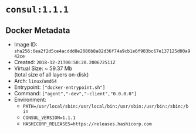 # `consul:1.1.1`

## Docker Metadata

- Image ID: `sha256:6ea2f2d5ce4acddd8e2086b8a82d36f74a9cb1e6f903bc67e137125d00a942ce`
- Created: `2018-12-21T00:50:20.200672511Z`
- Virtual Size: ~ 59.37 Mb  
  (total size of all layers on-disk)
- Arch: `linux`/`amd64`
- Entrypoint: `["docker-entrypoint.sh"]`
- Command: `["agent","-dev","-client","0.0.0.0"]`
- Environment:
  - `PATH=/usr/local/sbin:/usr/local/bin:/usr/sbin:/usr/bin:/sbin:/bin`
  - `CONSUL_VERSION=1.1.1`
  - `HASHICORP_RELEASES=https://releases.hashicorp.com`

